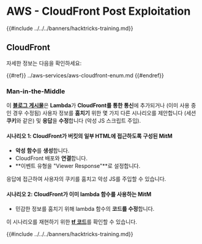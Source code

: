 # AWS - CloudFront Post Exploitation

{{#include ../../../banners/hacktricks-training.md}}

## CloudFront

자세한 정보는 다음을 확인하세요:

{{#ref}}
../aws-services/aws-cloudfront-enum.md
{{#endref}}

### Man-in-the-Middle

이 [**블로그 게시물**](https://medium.com/@adan.alvarez/how-attackers-can-misuse-aws-cloudfront-access-to-make-it-rain-cookies-acf9ce87541c)은 **Lambda**가 **CloudFront를 통한 통신**에 추가되거나 (이미 사용 중인 경우 수정됨) 사용자 정보를 **훔치기** 위한 몇 가지 다른 시나리오를 제안합니다 (세션 **쿠키**와 같은) 및 **응답**을 **수정**합니다 (악성 JS 스크립트 주입).

#### 시나리오 1: CloudFront가 버킷의 일부 HTML에 접근하도록 구성된 MitM

- **악성** **함수**를 **생성**합니다.
- CloudFront 배포와 **연결**합니다.
- **이벤트 유형을 "Viewer Response"**로 설정합니다.

응답에 접근하여 사용자의 쿠키를 훔치고 악성 JS를 주입할 수 있습니다.

#### 시나리오 2: CloudFront가 이미 lambda 함수를 사용하는 MitM

- 민감한 정보를 훔치기 위해 lambda 함수의 **코드를 수정**합니다.

이 시나리오를 재현하기 위한 [**tf 코드**](https://github.com/adanalvarez/AWS-Attack-Scenarios/tree/main)를 확인할 수 있습니다.

{{#include ../../../banners/hacktricks-training.md}}
